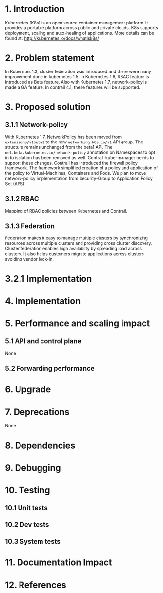 
# 1. Introduction
Kubernetes (K8s) is an open source container management platform. It provides a portable platform across public and private clouds. K8s supports deployment, scaling and auto-healing of applications. More details can be found at: http://kubernetes.io/docs/whatisk8s/

# 2. Problem statement
In Kuberntes 1.3, cluster federation was introduced and there were many improvement done in kubernetes 1.5. In Kubernetes 1.6, RBAC feature is introduced as Beta feature. Also with Kubernetes 1.7, network-policy is made a GA feature. In contrail 4.1, these features will be supported.


# 3. Proposed solution

## 3.1.1 Network-policy
With Kubernetes 1.7, NetworkPolicy has been moved from `extensions/v1beta1` to the new `networking.k8s.io/v1` API group. The structure remains unchanged from the beta1 API. The `net.beta.kubernetes.io/network-policy` annotation on Namespaces to opt in to isolation has been removed as well. Contrail-kube-manager needs to support these changes. Contrail has introduced the firewall policy framework. The framework simplified creation of a policy and application of the policy to Virtual-Machines, Containers and Pods. We plan to move network-policy implementation from Security-Group to Application Policy Set (APS).

## 3.1.2 RBAC
Mapping of RBAC policies between Kubernetes and Contrail.

## 3.1.3 Federation
Federation makes it easy to manage multiple clusters by synchronizing resources across multiple clusters and providing cross cluster discovery. Cluster federation enables high availabilty by spreading load across clusters. It also helps customers migrate applications across clusters avoiding vendor lock-in.

# 3.2.1 Implementation

# 4. Implementation

# 5. Performance and scaling impact

## 5.1 API and control plane
None

## 5.2 Forwarding performance

# 6. Upgrade

# 7. Deprecations
None

# 8. Dependencies

# 9. Debugging

# 10. Testing
## 10.1 Unit tests
## 10.2 Dev tests
## 10.3 System tests

# 11. Documentation Impact

# 12. References
